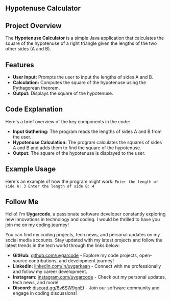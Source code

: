 ## Hypotenuse Calculator

## Project Overview

The **Hypotenuse Calculator** is a simple Java application that calculates the square of the hypotenuse of a right triangle given the lengths of the two other sides (A and B). 

## Features

- **User Input:** Prompts the user to input the lengths of sides A and B.
- **Calculation:** Computes the square of the hypotenuse using the Pythagorean theorem.
- **Output:** Displays the square of the hypotenuse.

## Code Explanation

Here's a brief overview of the key components in the code:

- **Input Gathering:** The program reads the lengths of sides A and B from the user.
- **Hypotenuse Calculation:** The program calculates the squares of sides A and B and adds them to find the square of the hypotenuse.
- **Output:** The square of the hypotenuse is displayed to the user.

## Example Usage

Here's an example of how the program might work:
```Enter the length of side A: 3 Enter the length of side B: 4```

## Follow Me

Hello! I'm **Uygarcode**, a passionate software developer constantly exploring new innovations in technology and coding. I would be thrilled to have you join me on my coding journey!

You can find my coding projects, tech news, and personal updates on my social media accounts. Stay updated with my latest projects and follow the latest trends in the tech world through the links below:

- **GitHub:** [github.com/uygarcode](https://github.com/uygarcode) - Explore my code projects, open-source contributions, and development journey!
- **LinkedIn:** [linkedin.com/in/uygarkaan](https://linkedin.com/in/uygarkaan) - Connect with me professionally and follow my career development.
- **Instagram:** [instagram.com/uygarcode](https://instagram.com/uygarcode) - Check out my personal updates, tech news, and more!
- **Discord:** [discord.gg/8v6SW9gnEt](https://discord.gg/8v6SW9gnEt) - Join our software community and engage in coding discussions!
